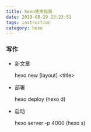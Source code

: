 ```yaml
---
title: hexo使用指南
date: 2019-08-29 23:23:51
tags: instruction
category: hexo
---
```


### 写作

- 新文章

  hexo new [layout] \<title>

- 部署

  hexo deploy
  (hexo d)
  
- 启动

  hexo server -p 4000
  (hexo s)

  

